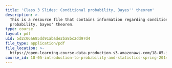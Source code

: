 ```yaml
---
title: 'Class 3 Slides: Conditional probability, Bayes'' theorem'
description: >-
  This is a resource file that contains information regarding conditional
  probability, bayes' theorem.
type: course
layout: pdf
uid: 5d2c06a685dd91abade2ba8bc2dd97d4
file_type: application/pdf
file_location: >-
  https://open-learning-course-data-production.s3.amazonaws.com/18-05-introduction-to-probability-and-statistics-spring-2014/5d2c06a685dd91abade2ba8bc2dd97d4_MIT18_05S14_class3slides.pdf
course_id: 18-05-introduction-to-probability-and-statistics-spring-2014
---
```

